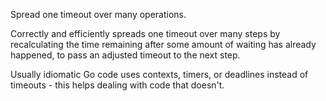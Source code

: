Spread one timeout over many operations.

Correctly and efficiently spreads one timeout over many steps by
recalculating the time remaining after some amount of waiting has
already happened, to pass an adjusted timeout to the next step.

Usually idiomatic Go code uses contexts, timers, or deadlines
instead of timeouts - this helps dealing with code that doesn't.
